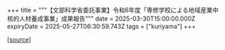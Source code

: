 +++
title = """【文部科学省委託事業】令和6年度「専修学校による地域産業中核的人材養成事業」成果報告"""
date = 2025-03-30T15:00:00.000Z
expiryDate = 2025-05-27T06:30:59.743Z
tags = ["kuriyama"]
+++


[[source]](https://www.town.kuriyama.hokkaido.jp/site/kaigofukushi/31807.html)
